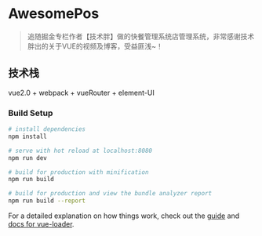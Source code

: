 # AwesomePos

> 追随掘金专栏作者【技术胖】做的快餐管理系统店管理系统，非常感谢技术胖出的关于VUE的视频及博客，受益匪浅~！

## 技术栈
vue2.0 + webpack + vueRouter + element-UI

### Build Setup

``` bash
# install dependencies
npm install

# serve with hot reload at localhost:8080
npm run dev

# build for production with minification
npm run build

# build for production and view the bundle analyzer report
npm run build --report
```

For a detailed explanation on how things work, check out the [guide](http://vuejs-templates.github.io/webpack/) and [docs for vue-loader](http://vuejs.github.io/vue-loader).
